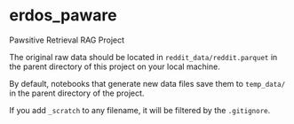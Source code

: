# erdos_paware
 Pawsitive Retrieval RAG Project

The original raw data should be located in `reddit_data/reddit.parquet` in the parent directory of this project on your local machine.

By default, notebooks that generate new data files save them to `temp_data/` in the parent directory of the project.

If you add `_scratch` to any filename, it will be filtered by the `.gitignore`.

